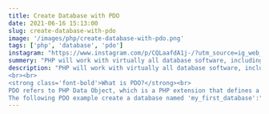 ```yaml
---
title: Create Database with PDO
date: 2021-06-16 15:13:00
slug: create-database-with-pdo
image: '/images/php/create-database-with-pdo.png'
tags: ['php', 'database', 'pdo']
instagram: "https://www.instagram.com/p/CQLaafdA1j-/?utm_source=ig_web_copy_link"
summery: "PHP will work with virtually all database software, including Oracle and Sybase but most commonly used is freely available MySQL database."
description: "PHP will work with virtually all database software, including Oracle and Sybase but most commonly used is freely available MySQL database.
<br><br>
<strong class='font-bold'>What is PDO?</strong><br>
PDO refers to PHP Data Object, which is a PHP extension that defines a lightweight and consistent interface for accessing a database in PHP. It is a set of PHP extensions which provide a core PDO class and database-specific driver. Each database driver can expose database-specific features as a regular extension function that implements the PDO interface.<br><br>
The following PDO example create a database named 'my_first_database':"
---
```

